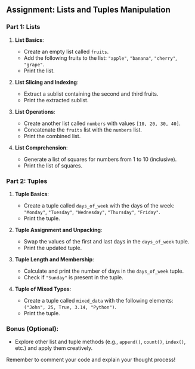 
## Assignment: Lists and Tuples Manipulation

### Part 1: Lists

1. **List Basics**:
    - Create an empty list called `fruits`.
    - Add the following fruits to the list: `"apple"`, `"banana"`, `"cherry"`, `"grape"`.
    - Print the list.

2. **List Slicing and Indexing**:
    - Extract a sublist containing the second and third fruits.
    - Print the extracted sublist.

3. **List Operations**:
    - Create another list called `numbers` with values `[10, 20, 30, 40]`.
    - Concatenate the `fruits` list with the `numbers` list.
    - Print the combined list.

4. **List Comprehension**:
    - Generate a list of squares for numbers from 1 to 10 (inclusive).
    - Print the list of squares.

### Part 2: Tuples

1. **Tuple Basics**:
    - Create a tuple called `days_of_week` with the days of the week: `"Monday"`, `"Tuesday"`, `"Wednesday"`, `"Thursday"`, `"Friday"`.
    - Print the tuple.

2. **Tuple Assignment and Unpacking**:
    - Swap the values of the first and last days in the `days_of_week` tuple.
    - Print the updated tuple.

3. **Tuple Length and Membership**:
    - Calculate and print the number of days in the `days_of_week` tuple.
    - Check if `"Sunday"` is present in the tuple.

4. **Tuple of Mixed Types**:
    - Create a tuple called `mixed_data` with the following elements: `("John", 25, True, 3.14, "Python")`.
    - Print the tuple.

### Bonus (Optional):

- Explore other list and tuple methods (e.g., `append()`, `count()`, `index()`, etc.) and apply them creatively.

Remember to comment your code and explain your thought process! 